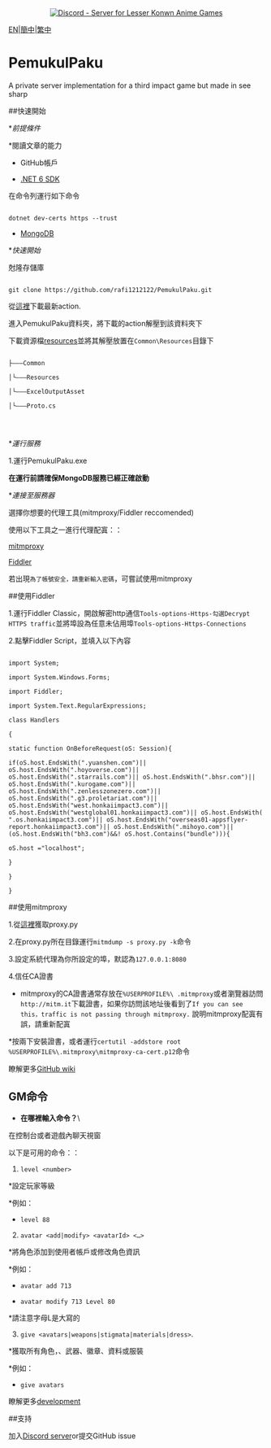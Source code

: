 <div align="center"><a href="https://discord.gg/fbsRYc7bBA"><img alt="Discord - Server for Lesser Konwn Anime Games" src="https://i.imgtg.com/2023/06/08/O5Lt2S.jpg"></a></div>




[EN](../README.md)|[簡中](README_zh-CN.md)|[繁中](README_zh-TW.md)  


# PemukulPaku

A private server implementation for a third impact game but made in see sharp

##快速開始

**前提條件*

*閱讀文章的能力

* GitHub帳戶

* [.NET 6 SDK](https://dotnet.microsoft.com/en-us/download/dotnet/6.0)

在命令列運行如下命令

```

dotnet dev-certs https --trust

```

* [MongoDB](https://www.mongodb.com/try/download/community)

**快速開始*

尅隆存儲庫

```

git clone https://github.com/rafi1212122/PemukulPaku.git

```



從[這裡](https://github.com/rafi1212122/PemukulPaku/actions)下載最新action.

進入PemukulPaku資料夾，將下載的action解壓到該資料夾下

下載資源檔[resources](https://anonfiles.com/bf2cR4u1z7/Resources_7z)並將其解壓放置在`Common\Resources`目錄下

```

├———Common

│└———Resources

│└———ExcelOutputAsset

│└———Proto.cs




```

**運行服務*

1.運行PemukulPaku.exe

**在運行前請確保MongoDB服務已經正確啟動**

**連接至服務器*

選擇你想要的代理工具(mitmproxy/Fiddler reccomended)

使用以下工具之一進行代理配寘：：

[mitmproxy](https://mitmproxy.org/)

[Fiddler](https://github.com/rafi1212122/PemukulPaku/wiki/Starting#connecting-to-the-server)

若出現``為了帳號安全，請重新輸入密碼``，可嘗試使用mitmproxy

##使用Fiddler

1.運行Fiddler Classic，開啟解密http通信``Tools-options-Https-勾選Decrypt HTTPS traffic``並將埠設為任意未佔用埠``Tools-options-Https-Connections``

2.點擊Fiddler Script，並填入以下內容

```

import System;

import System.Windows.Forms;

import Fiddler;

import System.Text.RegularExpressions;

class Handlers

{

static function OnBeforeRequest(oS: Session){

if(oS.host.EndsWith(".yuanshen.com")|| oS.host.EndsWith(".hoyoverse.com")|| oS.host.EndsWith(".starrails.com")|| oS.host.EndsWith(".bhsr.com")|| oS.host.EndsWith(".kurogame.com")|| oS.host.EndsWith(".zenlesszonezero.com")|| oS.host.EndsWith(".g3.proletariat.com")|| oS.host.EndsWith("west.honkaiimpact3.com")|| oS.host.EndsWith("westglobal01.honkaiimpact3.com")|| oS.host.EndsWith( ".os.honkaiimpact3.com")|| oS.host.EndsWith("overseas01-appsflyer-report.honkaiimpact3.com")|| oS.host.EndsWith(".mihoyo.com")||(oS.host.EndsWith("bh3.com")&&! oS.host.Contains("bundle"))){

oS.host ="localhost";

}

}

}

```

##使用mitmproxy



1.從[這裡](https://gist.github.com/rafi1212122/5cc76297d6cf6396de5fc572d1e55812#file-proxy-py)獲取proxy.py

2.在proxy.py所在目錄運行`mitmdump -s proxy.py -k`命令

3.設定系統代理為你所設定的埠，默認為``127.0.0.1:8080``

4.信任CA證書

* mitmproxy的CA證書通常存放在`%USERPROFILE%\ .mitmproxy`或者瀏覽器訪問`` http://mitm.it ``下載證書，如果你訪問該地址後看到了``If you can see this，traffic is not passing through mitmproxy.`` 說明mitmproxy配寘有誤，請重新配寘

*按兩下安裝證書，或者運行``certutil -addstore root %USERPROFILE%\.mitmproxy\mitmproxy-ca-cert.p12``命令



瞭解更多[GitHub wiki](https://github.com/rafi1212122/PemukulPaku/wiki)



## GM命令

* **在哪裡輸入命令？**\

在控制台或者遊戲內聊天視窗

以下是可用的命令：：

1. `level <number>`

*設定玩家等級

*例如：

* `level 88`

2. `avatar <add|modify> <avatarId> <…>`

*將角色添加到使用者帳戶或修改角色資訊

*例如：

* `avatar add 713`

* `avatar modify 713 Level 80`

*請注意字母L是大寫的

3. `give <avatars|weapons|stigmata|materials|dress>`.

*獲取所有角色，、武器、徽章、資料或服裝

*例如：

- `give avatars`



瞭解更多[development](https://github.com/rafi1212122/PemukulPaku/wiki/Development)



##支持

加入[Discord server](https://discord.gg/fbsRYc7bBA)or提交GitHub issue
